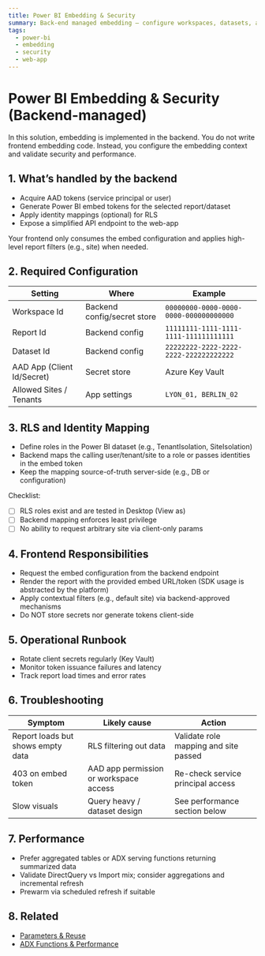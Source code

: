 ```yaml
---
title: Power BI Embedding & Security
summary: Back-end managed embedding — configure workspaces, datasets, and RLS; validate filters and performance.
tags:
  - power-bi
  - embedding
  - security
  - web-app
---
```


# Power BI Embedding & Security (Backend-managed)

In this solution, embedding is implemented in the backend. You do not write frontend embedding code. Instead, you configure the embedding context and validate security and performance.

## 1. What’s handled by the backend

- Acquire AAD tokens (service principal or user)
- Generate Power BI embed tokens for the selected report/dataset
- Apply identity mappings (optional) for RLS
- Expose a simplified API endpoint to the web-app

Your frontend only consumes the embed configuration and applies high-level report filters (e.g., site) when needed.

## 2. Required Configuration

| Setting | Where | Example |
|--------|-------|---------|
| Workspace Id | Backend config/secret store | `00000000-0000-0000-0000-000000000000` |
| Report Id | Backend config | `11111111-1111-1111-1111-111111111111` |
| Dataset Id | Backend config | `22222222-2222-2222-2222-222222222222` |
| AAD App (Client Id/Secret) | Secret store | Azure Key Vault |
| Allowed Sites / Tenants | App settings | `LYON_01, BERLIN_02` |

## 3. RLS and Identity Mapping

- Define roles in the Power BI dataset (e.g., TenantIsolation, SiteIsolation)
- Backend maps the calling user/tenant/site to a role or passes identities in the embed token
- Keep the mapping source-of-truth server-side (e.g., DB or configuration)

Checklist:
- [ ] RLS roles exist and are tested in Desktop (View as)
- [ ] Backend mapping enforces least privilege
- [ ] No ability to request arbitrary site via client-only params

## 4. Frontend Responsibilities

- Request the embed configuration from the backend endpoint
- Render the report with the provided embed URL/token (SDK usage is abstracted by the platform)
- Apply contextual filters (e.g., default site) via backend-approved mechanisms
- Do NOT store secrets nor generate tokens client-side

## 5. Operational Runbook

- Rotate client secrets regularly (Key Vault)
- Monitor token issuance failures and latency
- Track report load times and error rates

## 6. Troubleshooting

| Symptom | Likely cause | Action |
|--------|--------------|--------|
| Report loads but shows empty data | RLS filtering out data | Validate role mapping and site passed |
| 403 on embed token | AAD app permission or workspace access | Re-check service principal access |
| Slow visuals | Query heavy / dataset design | See performance section below |

## 7. Performance

- Prefer aggregated tables or ADX serving functions returning summarized data
- Validate DirectQuery vs Import mix; consider aggregations and incremental refresh
- Prewarm via scheduled refresh if suitable

## 8. Related

- [Parameters & Reuse](./power-bi-parameters.md)
- [ADX Functions & Performance](./adx-functions-performance.md)
